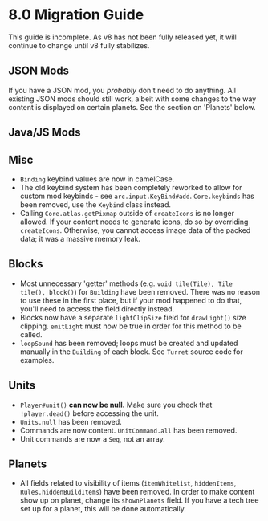 # 8.0 Migration Guide

This guide is incomplete. As v8 has not been fully released yet, it will continue to change until v8 fully stabilizes.

## JSON Mods

If you have a JSON mod, you *probably* don't need to do anything. All existing JSON mods should still work, albeit with some changes to the way content is displayed on certain planets. See the section on 'Planets' below.

## Java/JS Mods

## Misc

- `Binding` keybind values are now in camelCase.
- The old keybind system has been completely reworked to allow for custom mod keybinds - see `arc.input.KeyBind#add`. `Core.keybinds` has been removed, use the `Keybind` class instead.
- Calling `Core.atlas.getPixmap` outside of `createIcons` is no longer allowed. If your content needs to generate icons, do so by overriding `createIcons`. Otherwise, you cannot access image data of the packed data; it was a massive memory leak.

## Blocks

- Most unnecessary 'getter' methods (e.g. `void tile(Tile), Tile tile(), block()`) for `Building` have been removed. There was no reason to use these in the first place, but if your mod happened to do that, you'll need to access the field directly instead.
- Blocks now have a separate `lightClipSize` field for `drawLight()` size clipping. `emitLight` must now be true in order for this method to be called.
- `loopSound` has been removed; loops must be created and updated manually in the `Building` of each block. See `Turret` source code for examples.

## Units

- `Player#unit()` **can now be null.** Make sure you check that `!player.dead()` before accessing the unit.
- `Units.null` has been removed.
- Commands are now content. `UnitCommand.all` has been removed.
- Unit commands are now a `Seq`, not an array.

## Planets

- All fields related to visibility of items (`itemWhitelist`, `hiddenItems`, `Rules.hiddenBuildItems`) have been removed. In order to make content show up on planet, change its `shownPlanets` field. If you have a tech tree set up for a planet, this will be done automatically.
